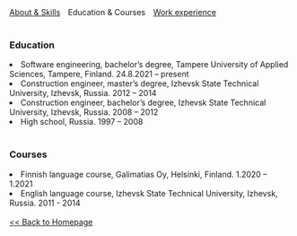 <html>
    <head>
        <meta charset="UTF-8">
        <style>
            .info {
                margin-right: 10px;
            }
            a {
                text-decoration: underline;
            }
        </style>
    </head>
    <body>
        <a class="info" href="https://iuloz.github.io/about">About & Skills</a>
        <span class="info">Education & Courses</span>
        <a class="info" href="https://iuloz.github.io/experience">Work experience</a>
        <br/><br/>
        <h3>Education</h3>
            <li>Software engineering, bachelor’s degree, Tampere University of Applied Sciences, Tampere, Finland. 24.8.2021 – present</li>
            <li>Construction engineer, master’s degree, Izhevsk State Technical University, Izhevsk, Russia. 2012 – 2014</li>
            <li>Construction engineer, bachelor’s degree, Izhevsk State Technical University, Izhevsk, Russia. 2008 – 2012</li>
            <li>High school, Russia. 1997 – 2008</li>
        <br/>
        <h3>Courses</h3>
            <li>Finnish language course, Galimatias Oy, Helsinki, Finland. 1.2020 – 1.2021</li>
            <li>English language course, Izhevsk State Technical University, Izhevsk, Russia. 2011 - 2014</li>
        <br/>
        <a href="https://iuloz.github.io"><< Back to Homepage</a>
    </body>
</html>
